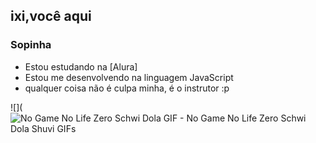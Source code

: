 ## ixi,você aqui

### Sopinha
- Estou estudando na [Alura]
- Estou me desenvolvendo na linguagem JavaScript
-  qualquer coisa não é culpa minha, é o instrutor :p

![](<img src="https://media1.tenor.com/m/1FCh4hBt7a0AAAAC/no-game-no-life-zero-schwi-dola.gif" alt="No Game No Life Zero Schwi Dola GIF - No Game No Life Zero Schwi Dola Shuvi GIFs"/>
